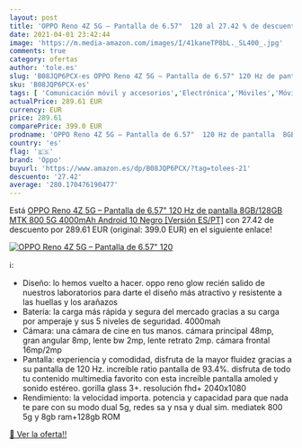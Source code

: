 ```yaml
---
layout: post
title: 'OPPO Reno 4Z 5G – Pantalla de 6.57"  120 al 27.42 % de descuento'
date: 2021-04-01 23:42:44
image: 'https://m.media-amazon.com/images/I/41kaneTP8bL._SL400_.jpg'
comments: true
category: ofertas
author: 'tole.es'
slug: 'B08JQP6PCX-es OPPO Reno 4Z 5G – Pantalla de 6.57" 120 Hz de pantalla...'
sku: 'B08JQP6PCX-es'
tags: [ 'Comunicación móvil y accesorios','Electrónica','Móviles','Móviles y smartphones libres','android','oppo', ]
actualPrice: 289.61 EUR
currency: EUR
price: 289.61
comparePrice: 399.0 EUR
prodname: 'OPPO Reno 4Z 5G – Pantalla de 6.57"  120 Hz de pantalla  8GB/128GB  MTK 800 5G  4000mAh  Android 10  Negro [Versión ES/PT]'
country: 'es'
flag: '🇪🇸'
brand: 'Oppo'
buyurl: 'https://www.amazon.es/dp/B08JQP6PCX/?tag=tolees-21'
descuento: '27.42'
average: '280.170476190477'
---
```


Está [OPPO Reno 4Z 5G – Pantalla de 6.57"  120 Hz de pantalla  8GB/128GB  MTK 800 5G  4000mAh  Android 10  Negro [Versión ES/PT]](https://www.amazon.es/dp/B08JQP6PCX/?tag=tolees-21) con 27.42 de descuento por 289.61 EUR (original: 399.0 EUR) en el siguiente enlace!

[![OPPO Reno 4Z 5G – Pantalla de 6.57"  120](https://m.media-amazon.com/images/I/41kaneTP8bL._SL400_.jpg)](https://www.amazon.es/dp/B08JQP6PCX/?tag=tolees-21)

ℹ️:

- Diseño: lo hemos vuelto a hacer. oppo reno glow recién salido de nuestros laboratorios para darte el diseño más atractivo y resistente a las huellas y los arañazos
- Batería: la carga más rápida y segura del mercado gracias a su carga por amperaje y sus 5 niveles de seguridad. 4000mah
- Cámara: una cámara de cine en tus manos. cámara principal 48mp, gran angular 8mp, lente bw 2mp, lente retrato 2mp. cámara frontal 16mp/2mp
- Pantalla: experiencia y comodidad, disfruta de la mayor fluidez gracias a su pantalla de 120 Hz. increíble ratio pantalla de 93.4%. disfruta de todo tu contenido multimedia favorito con esta increíble pantalla amoled y sonido estéreo. gorilla glass 3+. resolución fhd+ 2040x1080
- Rendimiento: la velocidad importa. potencia y capacidad para que nada te pare con su modo dual 5g, redes sa y nsa y dual sim. mediatek 800 5g y 8gb ram+128gb ROM

[🛒 Ver la oferta!!](https://www.amazon.es/dp/B08JQP6PCX/?tag=tolees-21)
